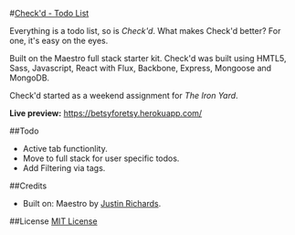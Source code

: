 #[Check'd - Todo List](https://check-d.herokuapp.com)

Everything is a todo list, so is *Check'd*. What makes Check'd better? For one, it's easy on the eyes.

Built on the Maestro full stack starter kit. Check'd was built using HMTL5, Sass, Javascript, React with Flux, Backbone, Express, Mongoose and MongoDB.

Check'd started as a weekend assignment for *The Iron Yard*.

**Live preview:** https://betsyforetsy.herokuapp.com/

##Todo

* Active tab functionlity.
* Move to full stack for user specific todos.
* Add Filtering via tags.

##Credits

* Built on: Maestro by [Justin Richards](https://github.com/magentanova/maestro).

##License
[MIT License](https://opensource.org/licenses/MIT)